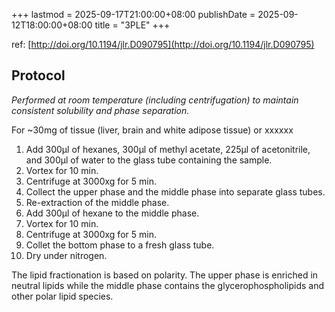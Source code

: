 +++
lastmod = 2025-09-17T21:00:00+08:00
publishDate = 2025-09-12T18:00:00+08:00
title = "3PLE"
+++

ref: [http://doi.org/10.1194/jlr.D090795](http://doi.org/10.1194/jlr.D090795)

## Protocol

*Performed at room temperature (including centrifugation) to maintain consistent solubility and phase separation.*

For ~30mg of tissue (liver, brain and white adipose tissue) or xxxxxx

1. Add 300μl of hexanes, 300μl of methyl acetate, 225μl of acetonitrile, and 300μl of water to the glass tube containing the sample.
2. Vortex for 10 min.
3. Centrifuge at 3000xg for 5 min.
4. Collect the upper phase and the middle phase into separate glass tubes.
5. Re-extraction of the middle phase.
6. Add 300μl of hexane to the middle phase.
7. Vortex for 10 min.
8. Centrifuge at 3000xg for 5 min.
9. Collet the bottom phase to a fresh glass tube.
10. Dry under nitrogen.

The lipid fractionation is based on polarity. The upper phase is enriched in neutral lipids while the middle phase contains the glycerophospholipids and other polar lipid species.
